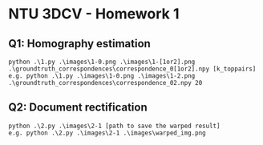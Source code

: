 # NTU 3DCV - Homework 1

## Q1: Homography estimation
```shell
python .\1.py .\images\1-0.png .\images\1-[1or2].png .\groundtruth_correspondences\correspondence_0[1or2].npy [k_toppairs]
e.g. python .\1.py .\images\1-0.png .\images\1-2.png .\groundtruth_correspondences\correspondence_02.npy 20
```

## Q2: Document rectification
```shell
python .\2.py .\images\2-1 [path to save the warped result]
e.g. python .\2.py .\images\2-1 .\images\warped_img.png
```
